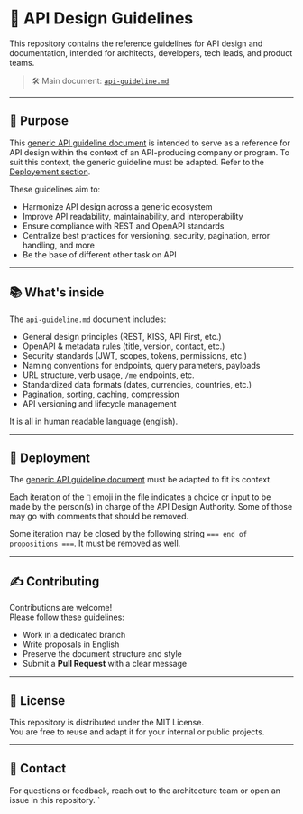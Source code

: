 # 📘 API Design Guidelines

This repository contains the reference guidelines for API design and documentation, intended for architects, developers, tech leads, and product teams.

> 🛠️ Main document: [`api-guideline.md`](./api-guideline.md)

---

## 🧭 Purpose

This [generic API guideline document](./api-guideline.md) is intended to serve as a reference for API design within the context of an API-producing company or program. To suit this context, the generic guideline must be adapted. Refer to the [Deployement section](#deployment).

These guidelines aim to:

- Harmonize API design across a generic ecosystem
- Improve API readability, maintainability, and interoperability
- Ensure compliance with REST and OpenAPI standards
- Centralize best practices for versioning, security, pagination, error handling, and more
- Be the base of different other task on API

---

## 📚 What's inside

The `api-guideline.md` document includes:

- General design principles (REST, KISS, API First, etc.)
- OpenAPI & metadata rules (title, version, contact, etc.)
- Security standards (JWT, scopes, tokens, permissions, etc.)
- Naming conventions for endpoints, query parameters, payloads
- URL structure, verb usage, `/me` endpoints, etc.
- Standardized data formats (dates, currencies, countries, etc.)
- Pagination, sorting, caching, compression
- API versioning and lifecycle management

It is all in human readable language (english).

---

## 🚀 Deployment

The [generic API guideline document](./api-guideline.md) must be adapted to fit its context.

Each iteration of the `🔀` emoji in the file indicates a choice or input to be made by the person(s) in charge of the API Design Authority. Some of those may go with comments that should be removed.

Some iteration may be closed by the following string `=== end of propositions ===`. It must be removed as well.

---

## ✍️ Contributing

Contributions are welcome!  
Please follow these guidelines:

- Work in a dedicated branch
- Write proposals in English
- Preserve the document structure and style
- Submit a **Pull Request** with a clear message

---

## 📄 License

This repository is distributed under the MIT License.  
You are free to reuse and adapt it for your internal or public projects.

---

## 👥 Contact

For questions or feedback, reach out to the architecture team or open an issue in this repository.
`
